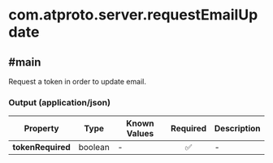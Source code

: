 # com.atproto.server.requestEmailUpdate

## #main

Request a token in order to update email.

### Output (application/json)

| Property | Type | Known Values | Required | Description |
| --- | --- | --- | :---: | --- |
| **tokenRequired** | boolean | - | ✅ | - |
